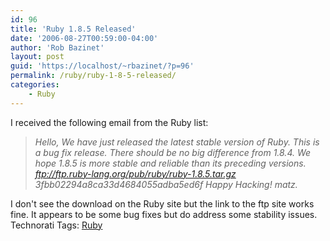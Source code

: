 ```yaml
---
id: 96
title: 'Ruby 1.8.5 Released'
date: '2006-08-27T00:59:00-04:00'
author: 'Rob Bazinet'
layout: post
guid: 'https://localhost/~rbazinet/?p=96'
permalink: /ruby/ruby-1-8-5-released/
categories:
    - Ruby
---
```


I received the following email from the Ruby list:

> *Hello,* *We have just released the latest stable version of Ruby. This is a bug fix release. There should be no big difference from 1.8.4. We hope 1.8.5 is more stable and reliable than its preceding versions.* *<ftp://ftp.ruby-lang.org/pub/ruby/ruby-1.8.5.tar.gz> 3fbb02294a8ca33d4684055adba5ed6f*   *Happy Hacking!* *matz.*

 I don't see the download on the Ruby site but the link to the ftp site works fine. It appears to be some bug fixes but do address some stability issues. Technorati Tags: [Ruby](https://technorati.com/tag/Ruby)